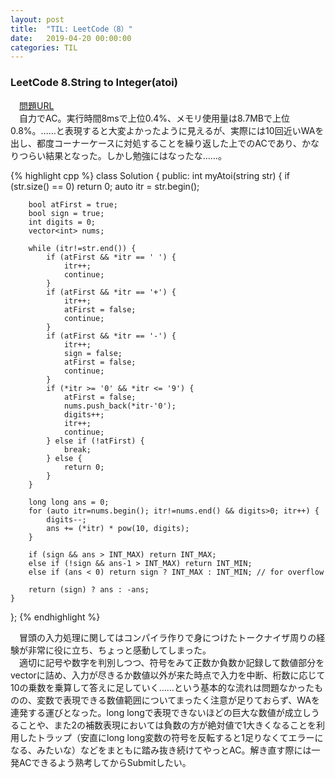 ```yaml
---
layout: post
title:  "TIL: LeetCode（8）"
date:   2019-04-20 00:00:00
categories: TIL
---
```


### LeetCode 8.String to Integer(atoi)
　[問題URL](https://leetcode.com/problems/string-to-integer-atoi/)  
　自力でAC。実行時間8msで上位0.4%、メモリ使用量は8.7MBで上位0.8%。……と表現すると大変よかったように見えるが、実際には10回近いWAを出し、都度コーナーケースに対処することを繰り返した上でのACであり、かなりつらい結果となった。しかし勉強にはなったな……。  

{% highlight cpp %}
class Solution {
public:
    int myAtoi(string str) {
        if (str.size() == 0) return 0;
        auto itr = str.begin();
        
        bool atFirst = true;
        bool sign = true;
        int digits = 0;
        vector<int> nums;
        
        while (itr!=str.end()) {
            if (atFirst && *itr == ' ') {
                itr++;
                continue;
            }
            if (atFirst && *itr == '+') {
                itr++;
                atFirst = false;
                continue;
            }
            if (atFirst && *itr == '-') {
                itr++;
                sign = false;
                atFirst = false;
                continue;
            }
            if (*itr >= '0' && *itr <= '9') {
                atFirst = false;
                nums.push_back(*itr-'0');
                digits++;
                itr++;
                continue;
            } else if (!atFirst) {
                break;
            } else {
                return 0;
            }
        }
        
        long long ans = 0;
        for (auto itr=nums.begin(); itr!=nums.end() && digits>0; itr++) {
            digits--;
            ans += (*itr) * pow(10, digits);
        }
        
        if (sign && ans > INT_MAX) return INT_MAX;
        else if (!sign && ans-1 > INT_MAX) return INT_MIN;
        else if (ans < 0) return sign ? INT_MAX : INT_MIN; // for overflow
        
        return (sign) ? ans : -ans;
    }
};
{% endhighlight %}

　冒頭の入力処理に関してはコンパイラ作りで身につけたトークナイザ周りの経験が非常に役に立ち、ちょっと感動してしまった。  
　適切に記号や数字を判別しつつ、符号をみて正数か負数か記録して数値部分をvectorに詰め、入力が尽きるか数値以外が来た時点で入力を中断、桁数に応じて10の乗数を乗算して答えに足していく……という基本的な流れは問題なかったものの、変数で表現できる数値範囲についてまったく注意が足りておらず、WAを連発する運びとなった。long longで表現できないほどの巨大な数値が成立しうることや、また2の補数表現においては負数の方が絶対値で1大きくなることを利用したトラップ（安直にlong long変数の符号を反転すると1足りなくてエラーになる、みたいな）などをまともに踏み抜き続けてやっとAC。解き直す際には一発ACできるよう熟考してからSubmitしたい。
